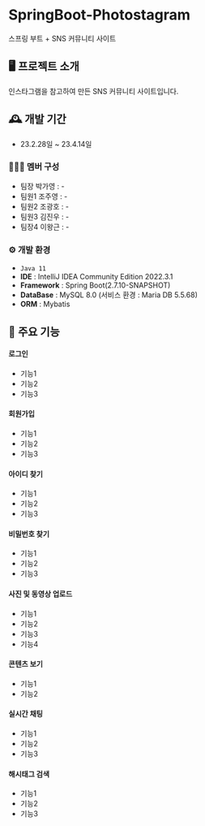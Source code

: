 # SpringBoot-Photostagram
스프링 부트 + SNS 커뮤니티 사이트

## 🖥️  프로젝트 소개 
인스타그램을 참고하여 만든 SNS 커뮤니티 사이트입니다.
<br>

## 🕰️ 개발 기간
 - 23.2.28일 ~ 23.4.14일
 
### 🧑‍🤝‍🧑 멤버 구성
 - 팀장 박가영 : -
 - 팀원1 조주영 : -
 - 팀원2 조광호 : -
 - 팀원3 김진우 : -
 - 팀장4 이왕근 : -

### ⚙️ 개발 환경
 - `Java 11`
 - **IDE** : IntelliJ IDEA Community Edition 2022.3.1
 - **Framework** : Spring Boot(2.7.10-SNAPSHOT)
 - **DataBase** : MySQL 8.0 (서비스 환경 : Maria DB 5.5.68)
 - **ORM** : Mybatis

## 📌 주요 기능
#### 로그인
 - 기능1
 - 기능2
 - 기능3
#### 회원가입
 - 기능1
 - 기능2
 - 기능3
#### 아이디 찾기
 - 기능1
 - 기능2
 - 기능3
#### 비밀번호 찾기
 - 기능1
 - 기능2
 - 기능3
#### 사진 및 동영상 업로드
 - 기능1
 - 기능2
 - 기능3
 - 기능4
#### 콘텐츠 보기
 - 기능1
 - 기능2
#### 실시간 채팅
 - 기능1
 - 기능2
 - 기능3
#### 해시태그 검색
 - 기능1
 - 기능2
 - 기능3 
